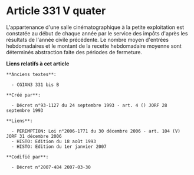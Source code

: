 # Article 331 V quater

L'appartenance d'une salle cinématographique à la petite exploitation est constatée au début de chaque année par le service
des impôts d'après les résultats de l'année civile précédente. Le nombre moyen d'entrées hebdomadaires et le montant de la
recette hebdomadaire moyenne sont déterminés abstraction faite des périodes de fermeture.

**Liens relatifs à cet article**

	**Anciens textes**:

	  - CGIAN3 331 bis B

	**Créé par**:

	  - Décret n°93-1127 du 24 septembre 1993 - art. 4 () JORF 28 septembre 1993

	**Liens**:

	  - PEREMPTION: Loi n°2006-1771 du 30 décembre 2006 - art. 104 (V) JORF 31 décembre 2006
	  - HISTO: Edition du 18 août 1993
	  - HISTO: Edition du 1er janvier 2007

	**Codifié par**:

	  - Décret n°2007-484 2007-03-30
